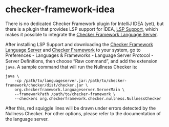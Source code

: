 # checker-framework-idea

There is no dedicated Checker Framework plugin for IntelliJ IDEA (yet), but there is a plugin that provides LSP support for IDEA, [LSP Support](https://plugins.jetbrains.com/plugin/10209-lsp-support/), which makes it possible to integrate the [Checker Framework Language Server](https://github.com/eisopux/checker-framework-languageserver).

After installing LSP Support and downloading the [Checker Framework Language Server](https://github.com/eisopux/checker-framework-languageserver) and [Checker Framework](https://github.com/eisop/checker-framework) to your system, go to Preferences - Languages & Frameworks - Language Server Protocol - Server Deﬁnitions, then choose “Raw command”, and add the extension `java`. A sample command that will run the Nullness Checker is:

```
java \
    -cp /path/to/languageserver.jar:/path/to/checker-framework/checker/dist/checker.jar \
    org.checkerframework.languageserver.ServerMain \
    --frameworkPath /path/to/checker-framework \
    --checkers org.checkerframework.checker.nullness.NullnessChecker
```

After this, red squiggle lines will be drawn under errors detected by the Nullness Checker. For other options, please refer to the documentation of the language server.
